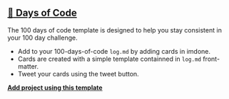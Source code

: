 ## [:100: Days of Code](https://github.com/imdone/100-days-of-code)
The 100 days of code template is designed to help you stay consistent in your 100 day challenge.  
- Add to your 100-days-of-code `log.md` by adding cards in imdone.
- Cards are created with a simple template containned in `log.md` front-matter.
- Tweet your cards using the tweet button.  
  
**<a class="button is-imdone-primary" title="100 Days of Code" href="https://github.com/imdone/100-days-of-code/archive/master.zip">Add project using this template</a>**
